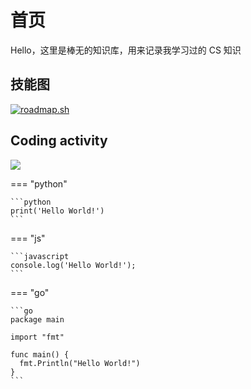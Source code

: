 # 首页

Hello，这里是棒无的知识库，用来记录我学习过的 CS 知识

## 技能图

[![roadmap.sh](https://roadmap.sh/card/wide/66f3ba84c45e253cb04054bc?variant=dark)](https://roadmap.sh/u/bangwu)

## Coding activity

<img src="https://wakatime.com/share/@markbang/ea21c385-5f3a-4713-a1e6-68acf5011dac.svg"></img>

=== "python"

    ```python
    print('Hello World!')
    ```

=== "js"

    ```javascript
    console.log('Hello World!');
    ```

=== "go"

    ```go
    package main

    import "fmt"

    func main() {
      fmt.Println("Hello World!")
    }
    ```

